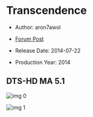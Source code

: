 # Transcendence

* Author: aron7awol

* [Forum Post](https://www.avsforum.com/threads/bass-eq-for-filtered-movies.2995212/post-56868322)

* Release Date: 2014-07-22
* Production Year: 2014

## DTS-HD MA 5.1

![img 0](https://fanart.tv/fanart/movies/157353/moviethumb/transcendence-53c0c9424e0e2.jpg)

![img 1](https://i.imgur.com/glTbSmV.png)

